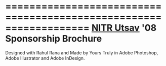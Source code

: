 ==================================================================
[NITR Utsav](http://nitrutsav.nitrkl.ac.in/) '08 Sponsorship Brochure
==================================================================

Designed with Rahul Rana and Made by Yours Truly in Adobe Photoshop, Adobe Illustrator and Adobe InDesign.
